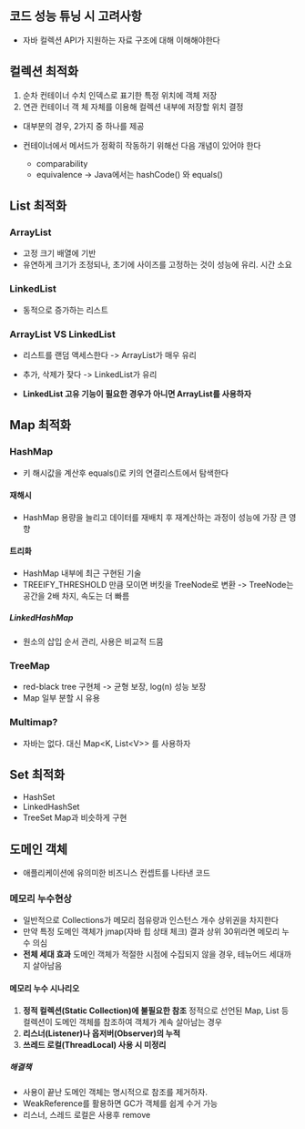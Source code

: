 ## 코드 성능 튜닝 시 고려사항
- 자바 컬렉션 API가 지원하는 자료 구조에 대해 이해해야한다
## 컬렉션 최적화
1. 순차 컨테이너
   수치 인덱스로 표기한 특정 위치에 객체 저장
2. 연관 컨테이너
   객 체 자체를 이용해 컬렉션 내부에 저장할 위치 결정
- 대부분의 경우, 2가지 중 하나를 제공

- 컨테이너에서 메서드가 정확히 작동하기 위해선 다음 개념이 있어야 한다
  - comparability
  - equivalence
    -> Java에서는 hashCode() 와 equals()
## List 최적화
### ArrayList
- 고정 크기 배열에 기반
- 유연하게 크기가 조정되나, 초기에 사이즈를 고정하는 것이 성능에 유리. 시간 소요
### LinkedList
- 동적으로 증가하는 리스트
###  ArrayList VS LinkedList
- 리스트를 랜덤 액세스한다 -> ArrayList가 매우 유리
- 추가, 삭제가 잦다 -> LinkedList가 유리

- **LinkedList 고유 기능이 필요한 경우가 아니면 ArrayList를 사용하자**
## Map 최적화
### HashMap
- 키 해시값을 계산후 equals()로 키의 연결리스트에서 탐색한다
#### 재해시
- HashMap 용량을 늘리고 데이터를 재배치 후 재계산하는 과정이 성능에 가장 큰 영향
#### 트리화
- HashMap 내부에 최근 구현된 기술
- TREEIFY_THRESHOLD 만큼 모이면 버킷을 TreeNode로 변환
  -> TreeNode는 공간을 2배 차지, 속도는 더 빠름
##### LinkedHashMap
- 원소의 삽입 순서 관리, 사용은 비교적 드뭄
### TreeMap
- red-black tree 구현체 -> 균형 보장, log(n) 성능 보장
- Map 일부 분할 시 유용
### Multimap?
- 자바는 없다. 대신 Map\<K, List\<V>> 를 사용하자
## Set 최적화
- HashSet
- LinkedHashSet
- TreeSet
Map과 비슷하게 구현
## 도메인 객체
- 애플리케이션에 유의미한 비즈니스 컨셉트를 나타낸 코드
### 메모리 누수현상
- 일반적으로 Collections가 메모리 점유량과 인스턴스 개수 상위권을 차지한다
- 만약 특정 도메인 객체가 jmap(자바 힙 상태 체크) 결과 상위 30위라면 메모리 누수 의심
- **전체 세대 효과**
  도메인 객체가 적절한 시점에 수집되지 않을 경우, 테뉴어드 세대까지 살아남음
#### 메모리 누수 시나리오
1. **정적 컬렉션(Static Collection)에 불필요한 참조**
   정적으로 선언된 Map, List 등 컬렉션이 도메인 객체를 참조하여 객체가 계속 살아남는 경우
2. **리스너(Listener)나 옵저버(Observer)의 누적**
3. **쓰레드 로컬(ThreadLocal) 사용 시 미정리**
##### 해결책
- 사용이 끝난 도메인 객체는 명시적으로 참조를 제거하자.
- WeakReference를 활용하면 GC가 객체를 쉽게 수거 가능
- 리스너, 스레드 로컬은 사용후 remove